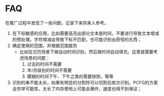 # FAQ

在推广过程中发现了一些问题，记录下来供来人参考。

1. 在下标敏感的应用，比如需要高亮出部分文本是时间，不要进行导致文本增减的预处理。字符增减会导致下标不匹配，也可能识别出奇怪的东西；
2. 确定使用的范围，并根据范围裁剪
   - 比如在日历场景下做自动时间识别，然后做时间自动填充。这里就需要考虑场景的问题：
     1. 过去的时间不需要
     2. 年/月级别的时间不需要
     3. 模糊的时间下午、下午之类的需要排除，等等
3. 识别的串不能太长，如果有明显的分割符可以切割后依次识别。PCFG的方案会穷举可能性，太长了内存使用上可能会爆炸，速度也得不到保证；